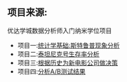 ## 项目来源:  
优达学城数据分析师入门纳米学位项目  
- 项目一:[统计学基础:斯特鲁普现象分析](https://github.com/vipqiaojin/Udacity/tree/master/task1)
- 项目二:[泰坦尼克号生存率分析](https://github.com/vipqiaojin/Udacity/tree/master/task2)
- 项目三:[根据历史为新电影公司做决策](https://github.com/vipqiaojin/Udacity/tree/master/task3)
- 项目四:[分析A/B测试结果](https://github.com/vipqiaojin/Udacity/tree/master/task4)
